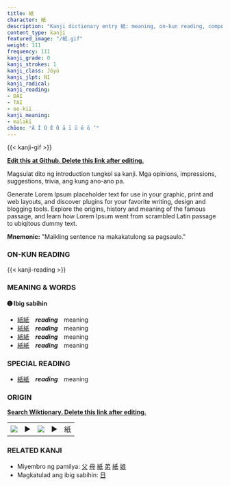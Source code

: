 ```yaml
---
title: 紙
character: 紙
description: "Kanji dictionary entry 紙: meaning, on-kun reading, compounds, origin, related kanji"
content_type: kanji
featured_image: "/紙.gif"
weight: 111
frequency: 111
kanji_grade: 0
kanji_strokes: 1
kanji_class: Jōyō
kanji_jlpt: N1
kanji_radical: 
kanji_reading: 
- DAI
- TAI
- oo-kii
kanji_meaning:
- malaki
chōon: "Ā Ī Ū Ē Ō ā ī ū ē ō ’"
---
```

[//]: # (Don't edit the line below. Kanji animated GIF code is automatically generated.)
{{< kanji-gif >}}

[//]: # (Edit below this line.)

**[Edit this at Github. Delete this link after editing.](https://github.com/tim0g/tim/tree/main/content/kanji/紙/index.md)**

Magsulat dito ng introduction tungkol sa kanji. Mga opinions, impressions, suggestions, trivia, ang kung ano-ano pa.

Generate Lorem Ipsum placeholder text for use in your graphic, print and web layouts, and discover plugins for your favorite writing, design and blogging tools. Explore the origins, history and meaning of the famous passage, and learn how Lorem Ipsum went from scrambled Latin passage to ubiqitous dummy text.
 
**Mnemonic:** "Maikling sentence na makakatulong sa pagsaulo."

### ON-KUN READING

[//]: # (Don't edit the line below. ON-KUN READING code is automatically generated.)
{{< kanji-reading >}}

### MEANING & WORDS

#### ➊ **Ibig sabihin**
  - [紙](../紙)[紙](../紙)　***reading***　meaning
  - [紙](../紙)[紙](../紙)　***reading***　meaning
  - [紙](../紙)[紙](../紙)　***reading***　meaning
  - [紙](../紙)[紙](../紙)　***reading***　meaning

### SPECIAL READING
  - [紙](../紙)[紙](../紙)　***reading***　meaning

### ORIGIN

**[Search Wiktionary. Delete this link after editing.](https://wiktionary.org/wiki/紙)**
<table class="kanji-table"><tr><td>
<img src="60px-紙-bronze.svg.png">
</td><td>▶</td><td>
<img src="60px-紙-oracle.svg.png">
</td><td>▶</td>
<td class="kanji-origin">紙</td>
</tr></table>

### RELATED KANJI
- Miyembro ng pamilya: [父](../父) [母](../母) [紙](../紙) [弟](../弟) [紙](../紙) [娘](../娘)
- Magkatulad ang ibig sabihin: [日](../日)

